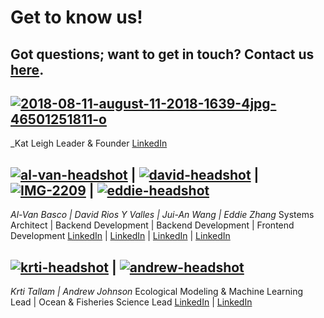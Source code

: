 # Get to know us!

## Got questions; want to get in touch? Contact us [here]('mailto:kll86@cornell.edu').

## <a href="https://ibb.co/Vt3QkH9"><img src="https://i.ibb.co/nbRnK3m/2018-08-11-august-11-2018-1639-4jpg-46501251811-o.jpg" alt="2018-08-11-august-11-2018-1639-4jpg-46501251811-o" border="0"></a>

_Kat Leigh 
Leader & Founder
[LinkedIn](www.linkedin.com/in/katharine-leigh-4821759a)

## <a href="https://imgbb.com/"><img src="https://i.ibb.co/NLm8WfG/al-van-headshot.jpg" alt="al-van-headshot" border="0"></a> | <a href="https://imgbb.com/"><img src="https://i.ibb.co/bgJ2480/david-headshot.png" alt="david-headshot" border="0"></a> | <a href="https://ibb.co/xSFhpbs"><img src="https://i.ibb.co/QFD92Vc/IMG-2209.jpg" alt="IMG-2209" border="0"></a> | <a href="https://ibb.co/1GtHqtY"><img src="https://i.ibb.co/Wv4Sy4N/eddie-headshot.jpg" alt="eddie-headshot" border="0"></a>

_Al-Van Basco | David Rios Y Valles | Jui-An Wang | Eddie Zhang_
Systems Architect | Backend Development | Backend Development | Frontend Development
[LinkedIn](https://www.linkedin.com/in/alvanbasco/) | [LinkedIn](https://www.linkedin.com/in/davidryv/) | [LinkedIn](https://www.linkedin.com/in/jui-an-wang/) | [LinkedIn](https://www.linkedin.com/in/eddie-zhang-175401196/)

## <a href="https://imgbb.com/"><img src="https://i.ibb.co/8sGcrVH/krti-headshot.jpg" alt="krti-headshot" border="0"></a> | <a href="https://imgbb.com/"><img src="https://i.ibb.co/7ygm04P/andrew-headshot.jpg" alt="andrew-headshot" border="0"></a>

_Krti Tallam | Andrew Johnson_
Ecological Modeling & Machine Learning Lead | Ocean & Fisheries Science Lead
[LinkedIn](https://www.linkedin.com/in/krti-tallam/) | [LinkedIn](https://www.linkedin.com/in/andrew-frederick-johnson-938976187/)
